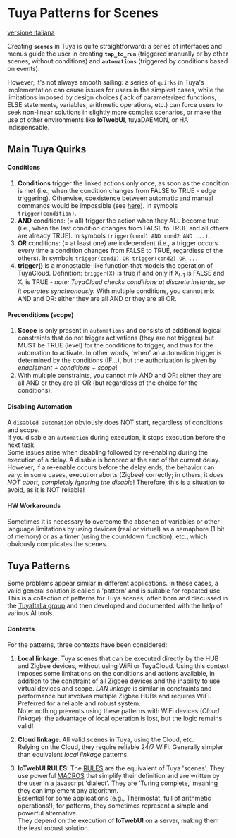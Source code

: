# Tuya Patterns for Scenes
[versione italiana](https://github.com/msillano/IoTwebUI/blob/main/patterns/LEGGIMI.md)

Creating **`scenes`** in Tuya is quite straightforward: a series of interfaces and menus guide the user in creating **`tap_to_run`** (triggered manually or by other scenes, without conditions) and **`automations`** (triggered by conditions based on events).

However, it's not always smooth sailing: a series of `quirks` in Tuya's implementation can cause issues for users in the simplest cases, while the limitations imposed by design choices (lack of parameterized functions, ELSE statements, variables, arithmetic operations, etc.) can force users to seek non-linear solutions in slightly more complex scenarios, or make the use of other environments like **IoTwebUI**, tuyaDAEMON, or HA indispensable.

## Main Tuya Quirks

#### Conditions
1) **Conditions** trigger the linked actions only once, as soon as the condition is met (i.e., when the condition changes from FALSE to TRUE - edge triggering). Otherwise, coexistence between automatic and manual commands would be impossible (see [here](https://support.tuya.com/en/help/_detail/K9hutqbuwhik3)). In symbols `trigger(condition)`.
2) **AND** conditions: (= all) trigger the action when they ALL become true (i.e., when the last condition changes from FALSE to TRUE and all others are already TRUE). In symbols `trigger(cond1 AND cond2 AND ...)`.
3) **OR** conditions: (= at least one) are independent (i.e., a trigger occurs every time a condition changes from FALSE to TRUE, regardless of the others). In symbols `trigger(cond1) OR trigger(cond2) OR ...`
4) **trigger()** is a monostable-like function that models the operation of TuyaCloud. Definition: `trigger(X)` is true if and only if X<sub>t-1</sub> is FALSE and X<sub>t</sub> is TRUE - _note: TuyaCloud checks conditions at discrete instants, so it operates synchronously._
With multiple conditions, you cannot mix AND and OR: either they are all AND or they are all OR.

#### Preconditions (scope)
1) **Scope** is only present in `automations` and consists of additional logical constraints that do not trigger activations (they are not triggers) but MUST be TRUE (level) for the conditions to trigger, and thus for the automation to activate.
In other words, 'when' an automation trigger is determined by the conditions (IF...), but the authorization is given by _enablement + conditions + scope_!
2) With multiple constraints, you cannot mix AND and OR: either they are all AND or they are all OR (but regardless of the choice for the conditions).

#### Disabling Automation
A `disabled automation` obviously does NOT start, regardless of conditions and scope.<br>
If you disable an `automation` during execution, it stops execution before the next task.<br>
Some issues arise when disabling followed by re-enabling during the execution of a delay. A disable is honored at the end of the current delay. However, if a re-enable occurs before the delay ends, the behavior can vary: in some cases, execution aborts (Zigbee) correctly; in others, it _does NOT abort, completely ignoring the disable_! Therefore, this is a situation to avoid, as it is NOT reliable!

#### HW Workarounds
Sometimes it is necessary to overcome the absence of variables or other language limitations by using devices (real or virtual) as a semaphore (1 bit of memory) or as a timer (using the countdown function), etc., which obviously complicates the scenes.

## Tuya Patterns
Some problems appear similar in different applications. In these cases, a valid general solution is called a 'pattern' and is suitable for repeated use.
This is a collection of patterns for Tuya scenes, often born and discussed in the [TuyaItalia group](https://www.facebook.com/groups/tuyaitalia?locale=it_IT) and then developed and documented with the help of various AI tools.

#### Contexts
For the patterns, three contexts have been considered:

1) **Local linkage**: Tuya scenes that can be executed directly by the HUB and Zigbee devices, without using WiFi or TuyaCloud. Using this context imposes some limitations on the conditions and actions available, in addition to the constraint of all Zigbee devices and the inability to use virtual devices and scope. _LAN linkage_ is similar in constraints and performance but involves multiple Zigbee HUBs and requires WiFi.<br>
Preferred for a reliable and robust system.<br>
Note: nothing prevents using these patterns with WiFi devices (_Cloud linkage_): the advantage of local operation is lost, but the logic remains valid!

2) **Cloud linkage**: All valid scenes in Tuya, using the Cloud, etc.<br>
Relying on the Cloud, they require reliable 24/7 WiFi. Generally simpler than equivalent _local linkage_ patterns.

3) **IoTwebUI RULES**: The [RULES](https://github.com/msillano/IoTwebUI/blob/main/LEGGIMI30.md#regole---sintassi) are the equivalent of Tuya 'scenes'. They use powerful [MACROS](https://github.com/msillano/IoTwebUI/blob/main/LEGGIMI30.md#regole---macro) that simplify their definition and are written by the user in a javascript 'dialect'. They are 'Turing complete,' meaning they can implement any algorithm.<br>
Essential for some applications (e.g., Thermostat, full of arithmetic operations!), for patterns, they sometimes represent a simple and powerful alternative.<br>
They depend on the execution of **IoTwebUI** on a server, making them the least robust solution.
